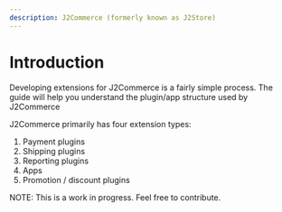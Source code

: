 ```yaml
---
description: J2Commerce (formerly known as J2Store)
---
```


# Introduction

Developing extensions for J2Commerce is a fairly simple process. The guide will help you understand the plugin/app structure used by J2Commerce

J2Commerce primarily has four extension types:

1. Payment plugins
2. Shipping plugins
3. Reporting plugins
4. Apps
5. Promotion / discount plugins

NOTE: This is a work in progress. Feel free to contribute.
